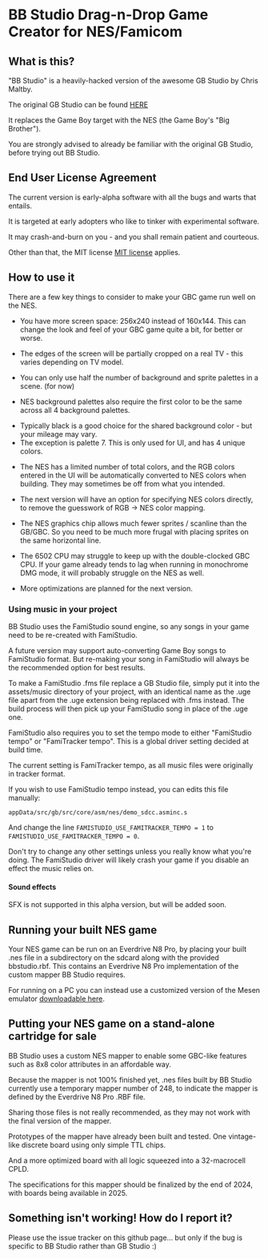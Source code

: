 # BB Studio Drag-n-Drop Game Creator for NES/Famicom

## What is this?

"BB Studio" is a heavily-hacked version of the awesome GB Studio by Chris Maltby. 

The original GB Studio can be found [HERE](https://github.com/chrismaltby/gb-studio)

It replaces the Game Boy target with the NES (the Game Boy's "Big Brother").

You are strongly advised to already be familiar with the original GB Studio, before trying out BB Studio.

## End User License Agreement

The current version is early-alpha software with all the bugs and warts that entails.

It is targeted at early adopters who like to tinker with experimental software.

It may crash-and-burn on you - and you shall remain patient and courteous.

Other than that, the MIT license [MIT license](https://opensource.org/licenses/MIT) applies.

## How to use it

There are a few key things to consider to make your GBC game run well on the NES.

* You have more screen space: 256x240 instead of 160x144. This can change the look and feel of your GBC game quite a bit, for better or worse.

* The edges of the screen will be partially cropped on a real TV - this varies depending on TV model.

* You can only use half the number of background and sprite palettes in a scene. (for now)

* NES background palettes also require the first color to be the same across all 4 background palettes.
- Typically black is a good choice for the shared background color - but your mileage may vary.
- The exception is palette 7. This is only used for UI, and has 4 unique colors.

* The NES has a limited number of total colors, and the RGB colors entered in the UI will be automatically converted to NES colors when building. They may sometimes be off from what you intended.
- The next version will have an option for specifying NES colors directly, to remove the guesswork of RGB -> NES color mapping.

* The NES graphics chip allows much fewer sprites / scanline than the GB/GBC. So you need to be much more frugal with placing sprites on the same horizontal line.

* The 6502 CPU may struggle to keep up with the double-clocked GBC CPU. If your game already tends to lag when running in monochrome DMG mode, it will probably struggle on the NES as well.
- More optimizations are planned for the next version.

### Using music in your project

BB Studio uses the FamiStudio sound engine, so any songs in your game need to be re-created with FamiStudio.

A future version may support auto-converting Game Boy songs to FamiStudio format. But re-making your song in FamiStudio will always be the recommended option for best results.

To make a FamiStudio .fms file replace a GB Studio file, simply put it into the assets/music directory of your project, with an identical name as the .uge file apart from the .uge extension being replaced with .fms instead.
The build process will then pick up your FamiStudio song in place of the .uge one.

FamiStudio also requires you to set the tempo mode to either "FamiStudio tempo" or "FamiTracker tempo". This is a global driver setting decided at build time.

The current setting is FamiTracker tempo, as all music files were originally in tracker format.

If you wish to use FamiStudio tempo instead, you can edits this file manually:

`appData/src/gb/src/core/asm/nes/demo_sdcc.asminc.s`

And change the line `FAMISTUDIO_USE_FAMITRACKER_TEMPO = 1` to `FAMISTUDIO_USE_FAMITRACKER_TEMPO = 0`.

Don't try to change any other settings unless you really know what you're doing. The FamiStudio driver will likely crash your game if you disable an effect the music relies on.

#### Sound effects

SFX is not supported in this alpha version, but will be added soon.

## Running your built NES game

Your NES game can be run on an Everdrive N8 Pro, by placing your built .nes file in a subdirectory on the sdcard along with the provided bbstudio.rbf. This contains an Everdrive N8 Pro implementation of the custom mapper BB Studio requires.

For running on a PC you can instead use a customized version of the Mesen emulator [downloadable here](https://github.com/michel-iwaniec/Mesen2/releases/tag/Mesen2-with-bbstudio-mapper).

## Putting your NES game on a stand-alone cartridge for sale

BB Studio uses a custom NES mapper to enable some GBC-like features such as 8x8 color attributes in an affordable way. 

Because the mapper is not 100% finished yet, .nes files built by BB Studio currently use a temporary mapper number of 248, to indicate the mapper is defined by the Everdrive N8 Pro .RBF file.

Sharing those files is not really recommended, as they may not work with the final version of the mapper.

Prototypes of the mapper have already been built and tested. One vintage-like discrete board using only simple TTL chips. 

And a more optimized board with all logic squeezed into a 32-macrocell CPLD.

The specifications for this mapper should be finalized by the end of 2024, with boards being available in 2025.

## Something isn't working! How do I report it?

Please use the issue tracker on this github page... but only if the bug is specific to BB Studio rather than GB Studio :)
